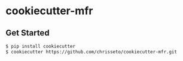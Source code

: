 # cookiecutter-mfr

Get Started
-----------

```bash
$ pip install cookiecutter
$ cookiecutter https://github.com/chrisseto/cookiecutter-mfr.git
```
